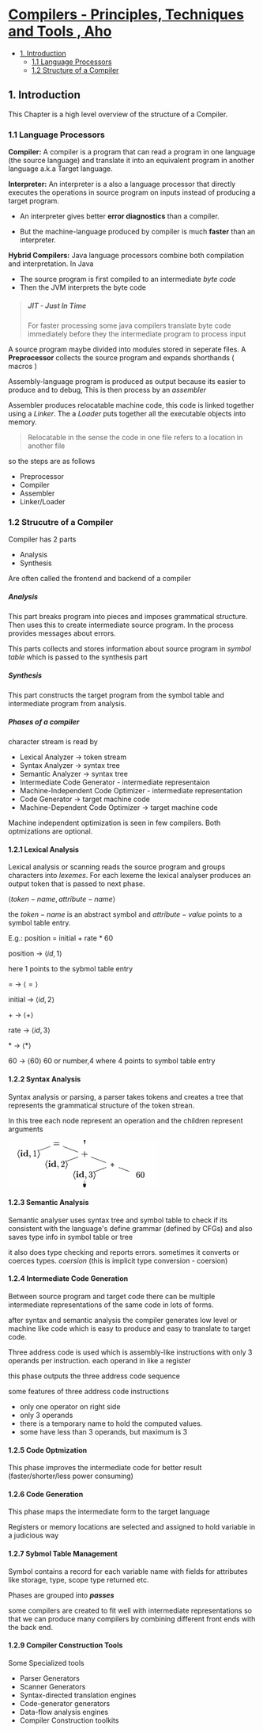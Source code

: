 # [Compilers - Principles, Techniques and Tools , Aho ]()

- [1. Introduction](#introduction)
  - [1.1 Language Processors](#11-language-processors)
  - [1.2 Structure of a Compiler](#12-strucutre-of-a-compiler)

## 1. Introduction

This Chapter is a high level overview of the structure of a Compiler.

### 1.1 Language Processors

**Compiler:** A compiler is a program that can read a program in one language (the source language) and translate it into an equivalent program in another language a.k.a Target language.

**Interpreter:** An interpreter is a also a language processor that directly executes the operations in source program on inputs instead of producing a target program.

- An interpreter gives better **error diagnostics** than a compiler.

- But the machine-language produced by compiler is much **faster** than an interpreter.

**Hybrid Compilers:**
Java language processors combine both compilation and interpretation. In Java

- The source program is first compiled to an intermediate _byte code_
- Then the JVM interprets the byte code

> ##### JIT - Just In Time
> For faster processing some java compilers translate byte code immediately before they the intermediate program to process input

A source program maybe divided into modules stored in seperate files. A **Preprocessor** collects the source program and expands shorthands ( macros ) 

Assembly-language program is produced as output because its easier to produce and to debug, This is then process by an _assembler_ 

Assembler produces relocatable machine code, this code is linked together using a _Linker_. The a _Loader_ puts together all the executable objects into memory.

> Relocatable in the sense the code in one file refers to a location in another file

so the steps are as follows
- Preprocessor
- Compiler
- Assembler
- Linker/Loader

### 1.2 Strucutre of a Compiler
Compiler has 2 parts 
- Analysis
- Synthesis

Are often called the frontend and backend of a compiler

##### Analysis
This part breaks program into pieces and imposes grammatical structure. Then uses this to create intermediate source program. In the process provides messages about errors.

This parts collects and stores information about source program in _symbol table_ which is passed to the synthesis part


##### Synthesis
This part constructs the target program from the symbol table and intermediate program from analysis. 

##### **Phases of a compiler**
character stream is read by 
- Lexical Analyzer -> token stream
- Syntax Analyzer -> syntax tree
- Semantic Analyzer -> syntax tree
- Intermediate Code Generator - intermediate representaion
- Machine-Independent Code Optimizer - intermediate representation
- Code Generator -> target machine code
- Machine-Dependent Code Optimizer -> target machine code

Machine independent optimization is seen in few compilers. Both optmizations are optional.

#### **1.2.1 Lexical Analysis**
Lexical analysis or scanning reads the source program and groups characters into _lexemes_. For each lexeme the lexical analyser produces an output token that is passed to next phase.


${\langle token-name, attribute-name \rangle}$

the ${token-name}$ is an abstract symbol and ${attribute-value}$ points to a symbol table entry.

E.g.: position = initial + rate * 60

position -> ${\langle id, 1 \rangle}$

here 1 points to the sybmol table entry

= -> ${\langle = \rangle}$

initial -> ${\langle id, 2 \rangle}$

\+ -> ${\langle + \rangle}$ 

rate -> ${\langle id, 3 \rangle}$

\* -> ${\langle * \rangle}$

60 -> ${\langle 60 \rangle}$ 60 or number,4 where 4 points to symbol table entry


#### **1.2.2 Syntax Analysis**
Syntax analysis or parsing, a parser takes tokens and creates a tree that represents the grammatical structure of the token strean.

In this tree each node represent an operation and the children represent arguments

![alt text]({4A476021-BF55-43F8-B019-014C509AD760}.png)

#### ****1.2.3 Semantic Analysis****
Semantic analyser uses syntax tree and symbol table to check if its consistent with the language's define grammar (defined by CFGs) and also saves type info in symbol table or tree

it also does type checking and reports errors. sometimes it converts or coerces types. _coersion_ (this is implicit type conversion - coersion)

#### ****1.2.4 Intermediate Code Generation****
Between source program and target code there can be multiple intermediate representations of the same code in lots of forms.

after syntax and semantic analysis the compiler generates low level or machine like code which is easy to produce and easy to translate to target code.

Three address code is used which is assembly-like instructions with only 3 operands per instruction. each operand in like a register 

this phase outputs the three address code sequence

some features of three address code instructions
- only one operator on right side
- only 3 operands
- there is a temporary name to hold the computed values.
- some have less than 3 operands, but maximum is 3

#### ****1.2.5 Code Optmization****
This phase improves the intermediate code for better result (faster/shorter/less power consuming)

#### **1.2.6 Code Generation**
This phase maps the intermediate form to the target language

Registers or memory locations are selected and assigned to hold variable in a judicious way

#### **1.2.7 Sybmol Table Management**
Symbol contains a record for each variable name with fields for attributes like storage, type, scope type returned etc.

Phases are grouped into _**passes**_

some compilers are created to fit well with intermediate representations so that we can produce many compilers by combining different front ends with the back end.


#### **1.2.9 Compiler Construction Tools**
Some Specialized tools
- Parser Generators
- Scanner Generators
- Syntax-directed translation engines
- Code-generator generators
- Data-flow analysis engines
- Compiler Construction toolkits